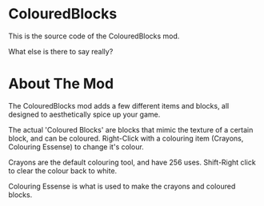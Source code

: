 ColouredBlocks
==============

This is the source code of the ColouredBlocks mod.

What else is there to say really?

About The Mod
=============

The ColouredBlocks mod adds a few different items and blocks, all designed to aesthetically spice up your game.

The actual 'Coloured Blocks' are blocks that mimic the texture of a certain block, and can be coloured. Right-Click with a colouring item (Crayons, Colouring Essense) to change it's colour.

Crayons are the default colouring tool, and have 256 uses. Shift-Right click to clear the colour back to white.

Colouring Essense is what is used to make the crayons and coloured blocks.
